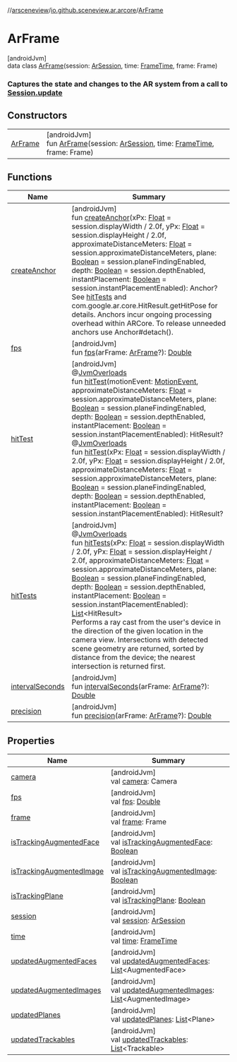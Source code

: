 //[arsceneview](../../../index.md)/[io.github.sceneview.ar.arcore](../index.md)/[ArFrame](index.md)

# ArFrame

[androidJvm]\
data class [ArFrame](index.md)(session: [ArSession](../-ar-session/index.md), time: [FrameTime](../../../../sceneview/sceneview/io.github.sceneview.utils/-frame-time/index.md), frame: Frame)

###  Captures the state and changes to the AR system from a call to [Session.update](../-ar-session/index.md#-765428480%2FFunctions%2F-58641720)

## Constructors

| | |
|---|---|
| [ArFrame](-ar-frame.md) | [androidJvm]<br>fun [ArFrame](-ar-frame.md)(session: [ArSession](../-ar-session/index.md), time: [FrameTime](../../../../sceneview/sceneview/io.github.sceneview.utils/-frame-time/index.md), frame: Frame) |

## Functions

| Name | Summary |
|---|---|
| [createAnchor](create-anchor.md) | [androidJvm]<br>fun [createAnchor](create-anchor.md)(xPx: [Float](https://kotlinlang.org/api/latest/jvm/stdlib/kotlin/-float/index.html) = session.displayWidth / 2.0f, yPx: [Float](https://kotlinlang.org/api/latest/jvm/stdlib/kotlin/-float/index.html) = session.displayHeight / 2.0f, approximateDistanceMeters: [Float](https://kotlinlang.org/api/latest/jvm/stdlib/kotlin/-float/index.html) = session.approximateDistanceMeters, plane: [Boolean](https://kotlinlang.org/api/latest/jvm/stdlib/kotlin/-boolean/index.html) = session.planeFindingEnabled, depth: [Boolean](https://kotlinlang.org/api/latest/jvm/stdlib/kotlin/-boolean/index.html) = session.depthEnabled, instantPlacement: [Boolean](https://kotlinlang.org/api/latest/jvm/stdlib/kotlin/-boolean/index.html) = session.instantPlacementEnabled): Anchor?<br>See [hitTests](hit-tests.md) and com.google.ar.core.HitResult.getHitPose for details. Anchors incur ongoing processing overhead within ARCore. To release unneeded anchors use Anchor#detach(). |
| [fps](fps.md) | [androidJvm]<br>fun [fps](fps.md)(arFrame: [ArFrame](index.md)?): [Double](https://kotlinlang.org/api/latest/jvm/stdlib/kotlin/-double/index.html) |
| [hitTest](hit-test.md) | [androidJvm]<br>@[JvmOverloads](https://kotlinlang.org/api/latest/jvm/stdlib/kotlin.jvm/-jvm-overloads/index.html)<br>fun [hitTest](hit-test.md)(motionEvent: [MotionEvent](https://developer.android.com/reference/kotlin/android/view/MotionEvent.html), approximateDistanceMeters: [Float](https://kotlinlang.org/api/latest/jvm/stdlib/kotlin/-float/index.html) = session.approximateDistanceMeters, plane: [Boolean](https://kotlinlang.org/api/latest/jvm/stdlib/kotlin/-boolean/index.html) = session.planeFindingEnabled, depth: [Boolean](https://kotlinlang.org/api/latest/jvm/stdlib/kotlin/-boolean/index.html) = session.depthEnabled, instantPlacement: [Boolean](https://kotlinlang.org/api/latest/jvm/stdlib/kotlin/-boolean/index.html) = session.instantPlacementEnabled): HitResult?<br>@[JvmOverloads](https://kotlinlang.org/api/latest/jvm/stdlib/kotlin.jvm/-jvm-overloads/index.html)<br>fun [hitTest](hit-test.md)(xPx: [Float](https://kotlinlang.org/api/latest/jvm/stdlib/kotlin/-float/index.html) = session.displayWidth / 2.0f, yPx: [Float](https://kotlinlang.org/api/latest/jvm/stdlib/kotlin/-float/index.html) = session.displayHeight / 2.0f, approximateDistanceMeters: [Float](https://kotlinlang.org/api/latest/jvm/stdlib/kotlin/-float/index.html) = session.approximateDistanceMeters, plane: [Boolean](https://kotlinlang.org/api/latest/jvm/stdlib/kotlin/-boolean/index.html) = session.planeFindingEnabled, depth: [Boolean](https://kotlinlang.org/api/latest/jvm/stdlib/kotlin/-boolean/index.html) = session.depthEnabled, instantPlacement: [Boolean](https://kotlinlang.org/api/latest/jvm/stdlib/kotlin/-boolean/index.html) = session.instantPlacementEnabled): HitResult? |
| [hitTests](hit-tests.md) | [androidJvm]<br>@[JvmOverloads](https://kotlinlang.org/api/latest/jvm/stdlib/kotlin.jvm/-jvm-overloads/index.html)<br>fun [hitTests](hit-tests.md)(xPx: [Float](https://kotlinlang.org/api/latest/jvm/stdlib/kotlin/-float/index.html) = session.displayWidth / 2.0f, yPx: [Float](https://kotlinlang.org/api/latest/jvm/stdlib/kotlin/-float/index.html) = session.displayHeight / 2.0f, approximateDistanceMeters: [Float](https://kotlinlang.org/api/latest/jvm/stdlib/kotlin/-float/index.html) = session.approximateDistanceMeters, plane: [Boolean](https://kotlinlang.org/api/latest/jvm/stdlib/kotlin/-boolean/index.html) = session.planeFindingEnabled, depth: [Boolean](https://kotlinlang.org/api/latest/jvm/stdlib/kotlin/-boolean/index.html) = session.depthEnabled, instantPlacement: [Boolean](https://kotlinlang.org/api/latest/jvm/stdlib/kotlin/-boolean/index.html) = session.instantPlacementEnabled): [List](https://kotlinlang.org/api/latest/jvm/stdlib/kotlin.collections/-list/index.html)&lt;HitResult&gt;<br>Performs a ray cast from the user's device in the direction of the given location in the camera view. Intersections with detected scene geometry are returned, sorted by distance from the device; the nearest intersection is returned first. |
| [intervalSeconds](interval-seconds.md) | [androidJvm]<br>fun [intervalSeconds](interval-seconds.md)(arFrame: [ArFrame](index.md)?): [Double](https://kotlinlang.org/api/latest/jvm/stdlib/kotlin/-double/index.html) |
| [precision](precision.md) | [androidJvm]<br>fun [precision](precision.md)(arFrame: [ArFrame](index.md)?): [Double](https://kotlinlang.org/api/latest/jvm/stdlib/kotlin/-double/index.html) |

## Properties

| Name | Summary |
|---|---|
| [camera](camera.md) | [androidJvm]<br>val [camera](camera.md): Camera |
| [fps](fps.md) | [androidJvm]<br>val [fps](fps.md): [Double](https://kotlinlang.org/api/latest/jvm/stdlib/kotlin/-double/index.html) |
| [frame](frame.md) | [androidJvm]<br>val [frame](frame.md): Frame |
| [isTrackingAugmentedFace](is-tracking-augmented-face.md) | [androidJvm]<br>val [isTrackingAugmentedFace](is-tracking-augmented-face.md): [Boolean](https://kotlinlang.org/api/latest/jvm/stdlib/kotlin/-boolean/index.html) |
| [isTrackingAugmentedImage](is-tracking-augmented-image.md) | [androidJvm]<br>val [isTrackingAugmentedImage](is-tracking-augmented-image.md): [Boolean](https://kotlinlang.org/api/latest/jvm/stdlib/kotlin/-boolean/index.html) |
| [isTrackingPlane](is-tracking-plane.md) | [androidJvm]<br>val [isTrackingPlane](is-tracking-plane.md): [Boolean](https://kotlinlang.org/api/latest/jvm/stdlib/kotlin/-boolean/index.html) |
| [session](session.md) | [androidJvm]<br>val [session](session.md): [ArSession](../-ar-session/index.md) |
| [time](time.md) | [androidJvm]<br>val [time](time.md): [FrameTime](../../../../sceneview/sceneview/io.github.sceneview.utils/-frame-time/index.md) |
| [updatedAugmentedFaces](updated-augmented-faces.md) | [androidJvm]<br>val [updatedAugmentedFaces](updated-augmented-faces.md): [List](https://kotlinlang.org/api/latest/jvm/stdlib/kotlin.collections/-list/index.html)&lt;AugmentedFace&gt; |
| [updatedAugmentedImages](updated-augmented-images.md) | [androidJvm]<br>val [updatedAugmentedImages](updated-augmented-images.md): [List](https://kotlinlang.org/api/latest/jvm/stdlib/kotlin.collections/-list/index.html)&lt;AugmentedImage&gt; |
| [updatedPlanes](updated-planes.md) | [androidJvm]<br>val [updatedPlanes](updated-planes.md): [List](https://kotlinlang.org/api/latest/jvm/stdlib/kotlin.collections/-list/index.html)&lt;Plane&gt; |
| [updatedTrackables](updated-trackables.md) | [androidJvm]<br>val [updatedTrackables](updated-trackables.md): [List](https://kotlinlang.org/api/latest/jvm/stdlib/kotlin.collections/-list/index.html)&lt;Trackable&gt; |
